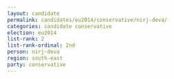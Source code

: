 ```yaml
---
layout: candidate
permalink: candidates/eu2014/conservative/nirj-deva/
categories: candidate conservative
election: eu2014
list-rank: 2
list-rank-ordinal: 2nd
person: nirj-deva
region: south-east
party: conservative
---
```


